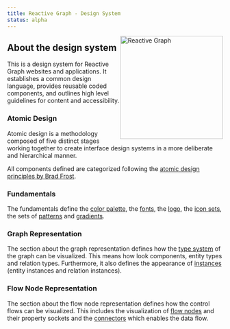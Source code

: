 ```yaml
---
title: Reactive Graph - Design System
status: alpha
---
```


<div>
  <img src="{{ path '/logo/full/reactive-graph-full-mexican-pink.svg' }}" style="height: 240px; float: right;" alt="Reactive Graph">
</div>

<article class="rg-article">
  <h1 class="rg-article-title">About the design system</h1>
  <p class="rg-article-intro">
    This is a design system for Reactive Graph websites and applications. It establishes a common design language,
    provides reusable coded components, and outlines high level guidelines for content and accessibility.
  </p>
</article>

<section class="rg-emphasis-box">
  <h3>Atomic Design</h3>
  <p class="intro">Atomic design is a methodology composed of five distinct stages working together to create interface design systems in a more deliberate and hierarchical manner.</p>
  <p>
    All components defined are categorized following the
    <a href="http://atomicdesign.bradfrost.com/table-of-contents/">atomic design principles by Brad Frost</a>.
  </p>
</section>

<section class="rg-emphasis-box">
  <h3>Fundamentals</h3>
  <p class="intro">
    The fundamentals define the <a href="/docs/fundamentals/palette">color palette</a>,
    the <a href="/docs/fundamentals/fonts">fonts</a>, the <a href="/docs/fundamentals/logo">logo</a>,
    the <a href="/docs/fundamentals/icons">icon sets</a>, the sets of <a href="/docs/fundamentals/pattern">patterns</a>
    and <a href="/docs/fundamentals/gradients">gradients</a>.</p>
  <p></p>
</section>

<section class="rg-emphasis-box">
  <h3>Graph Representation</h3>
  <p class="intro">
    The section about the graph representation defines how the
    <a href="/docs/graph-representation/type-system">type system</a> of the graph can be visualized. This means
    how look components, entity types and relation types. Furthermore, it also defines the appearance of
    <a href="/docs/graph-representation/instance-system">instances</a> (entity instances and relation instances).
  </p>
  <p></p>
</section>

<section class="rg-emphasis-box">
  <h3>Flow Node Representation</h3>
  <p class="intro">
    The section about the flow node representation defines how the control flows can be visualized. This includes
    the visualization of <a href="/docs/flow-node-representation/flow-node">flow nodes</a> and their property sockets
    and the <a href="/docs/flow-node-representation/connector">connectors</a> which enables the data flow.
  </p>
  <p></p>
</section>
